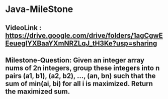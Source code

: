 # Java-MileStone
## VideoLink : https://drive.google.com/drive/folders/1agCgwEEeuegIYXBaaYXmNRZLqJ_tH3Ke?usp=sharing
## Milestone-Question: Given an integer array nums of 2n integers, group these integers into n pairs (a1, b1), (a2, b2), ..., (an, bn) such that the sum of min(ai, bi) for all i is maximized. Return the maximized sum.
